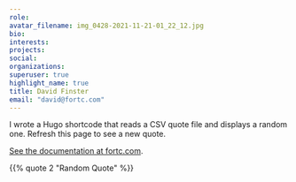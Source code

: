 ```yaml
---
role: 
avatar_filename: img_0428-2021-11-21-01_22_12.jpg
bio: 
interests:
projects:
social:
organizations:
superuser: true
highlight_name: true
title: David Finster
email: "david@fortc.com"
---
```


I wrote a Hugo shortcode that reads a CSV quote file and displays a random one. Refresh this page to see a new quote.

[See the documentation at fortc.com](https://www.fortc.com/hugo-random-quotes/).

{{% quote 2 "Random Quote" %}}
